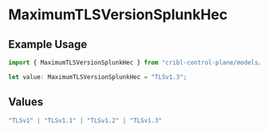 # MaximumTLSVersionSplunkHec

## Example Usage

```typescript
import { MaximumTLSVersionSplunkHec } from "cribl-control-plane/models/operations";

let value: MaximumTLSVersionSplunkHec = "TLSv1.3";
```

## Values

```typescript
"TLSv1" | "TLSv1.1" | "TLSv1.2" | "TLSv1.3"
```